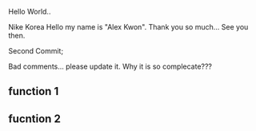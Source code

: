 Hello World..

Nike Korea 
Hello my name is "Alex Kwon".
Thank you so much...
See you then.

Second Commit;

Bad comments... please update it.
Why it is so complecate???

## function 1
## fucntion 2